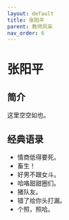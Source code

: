 ```yaml
---
layout: default
title: 张阳平
parent: 教师风采
nav_order: 6
---
```


# 张阳平

## 简介

这里空空如也。

## 经典语录

- 情商低得要死。
- 畜生！
- 好男不跟女斗。
- 哈咯甜甜圈们。
- 猪队友。
- 错了给你头打漏。
- 个照，照哈。
